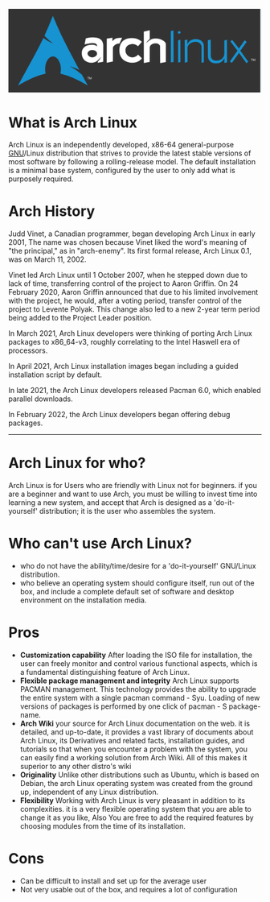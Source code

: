 ![!\[alt text\](ArchLogo.png)](imgs/ArchLogo.png)
# What is Arch Linux
Arch Linux is an independently developed, x86-64 general-purpose [GNU](https://wiki.archlinux.org/title/GNU)/Linux distribution that strives to provide the latest stable versions of most software by following a rolling-release model. The default installation is a minimal base system, configured by the user to only add what is purposely required.
# Arch History
Judd Vinet, a Canadian programmer, began developing Arch Linux in early 2001, The name was chosen because Vinet liked the word's meaning of "the principal," as in "arch-enemy". Its first formal release, Arch Linux 0.1, was on March 11, 2002. 

Vinet led Arch Linux until 1 October 2007, when he stepped down due to lack of time, transferring control of the project to Aaron Griffin. On 24 February 2020, Aaron Griffin announced that due to his limited involvement with the project, he would, after a voting period, transfer control of the project to Levente Polyak. This change also led to a new 2-year term period being added to the Project Leader position. 

In March 2021, Arch Linux developers were thinking of porting Arch Linux packages to x86_64-v3, roughly correlating to the Intel Haswell era of processors.

In April 2021, Arch Linux installation images began including a guided installation script by default. 

In late 2021, the Arch Linux developers released Pacman 6.0, which enabled parallel downloads. 

In February 2022, the Arch Linux developers began offering debug packages.
___

# Arch Linux for who? 
Arch Linux is for Users who are friendly with Linux not for beginners. if you are a beginner and want to use Arch, you must be willing to invest time into learning a new system, and accept that Arch is designed as a 'do-it-yourself' distribution; it is the user who assembles the system.

# Who can't use Arch Linux?
* who do not have the ability/time/desire for a 'do-it-yourself' GNU/Linux distribution.
* who believe an operating system should configure itself, run out of the box, and include a complete default set of software and desktop environment on the installation media.

# Pros
* **Customization capability**
      After loading the ISO file for installation, the user can freely monitor and control various functional aspects, which is a fundamental distinguishing feature of Arch Linux.
* **Flexible package management and integrity**
      Arch Linux supports PACMAN management. This technology provides the ability to upgrade the entire system with a single pacman command - Syu. Loading of new versions of packages is performed by one click of pacman - S package-name.
* **Arch Wiki**
      your source for Arch Linux documentation on the web. it is detailed, and up-to-date, it provides a vast library of documents about Arch Linux, its Derivatives and related facts, installation guides, and tutorials so that when you encounter a problem with the system, you can easily find a working solution from Arch Wiki. All of this makes it superior to any other distro's wiki
* **Originality** 
      Unlike other distributions such as Ubuntu, which is based on Debian, the arch Linux operating system was created from the ground up, independent of any Linux distribution.
* **Flexibility**
      Working with Arch Linux is very pleasant in addition to its complexities. it is a very flexible operating system that you are able to change it as you like, Also You are free to add the required features by choosing modules from the time of its installation.     

# Cons
* Can be difficult to install and set up for the average user
* Not very usable out of the box, and requires a lot of configuration